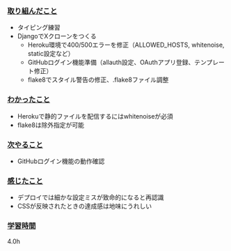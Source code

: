 ### <u>取り組んだこと</u>
- タイピング練習  
- DjangoでXクローンをつくる  
    - Heroku環境で400/500エラーを修正（ALLOWED_HOSTS, whitenoise, static設定など）  
    - GitHubログイン機能準備（allauth設定、OAuthアプリ登録、テンプレート修正）  
    - flake8でスタイル警告の修正、.flake8ファイル調整  

### <u>わかったこと</u>
- Herokuで静的ファイルを配信するにはwhitenoiseが必須  
- flake8は除外指定が可能  

### <u>次やること</u>
- GitHubログイン機能の動作確認  

### <u>感じたこと</u>
- デプロイでは細かな設定ミスが致命的になると再認識  
- CSSが反映されたときの達成感は地味にうれしい  

### <u>学習時間</u>
4.0h
